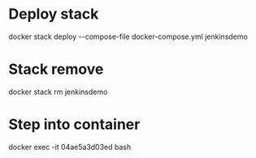 # Deploy stack
docker stack deploy --compose-file docker-compose.yml jenkinsdemo

# Stack remove
docker stack rm jenkinsdemo

# Step into container
docker exec -it 04ae5a3d03ed bash
